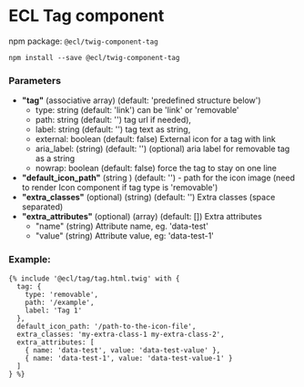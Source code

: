 # ECL Tag component

npm package: `@ecl/twig-component-tag`

```shell
npm install --save @ecl/twig-component-tag
```

### Parameters

- **"tag"** (associative array) (default: 'predefined structure below')
  - type: string (default: 'link') can be 'link' or 'removable'
  - path: string (default: '') tag url if needed),
  - label: string (default: '') tag text as string,
  - external: boolean (default: false) External icon for a tag with link
  - aria_label: (string) (default: '') (optional) aria label for removable tag as a string
  - nowrap: boolean (default: false) force the tag to stay on one line
- **"default_icon_path"** (string ) (default: '') - path for the icon image (need to render Icon component if tag type is 'removable')
- **"extra_classes"** (optional) (string) (default: '') Extra classes (space separated)
- **"extra_attributes"** (optional) (array) (default: []) Extra attributes
  - "name" (string) Attribute name, eg. 'data-test'
  - "value" (string) Attribute value, eg: 'data-test-1'

### Example:

<!-- prettier-ignore -->
```twig
{% include '@ecl/tag/tag.html.twig' with { 
  tag: { 
    type: 'removable', 
    path: '/example', 
    label: 'Tag 1' 
  }, 
  default_icon_path: '/path-to-the-icon-file', 
  extra_classes: 'my-extra-class-1 my-extra-class-2', 
  extra_attributes: [ 
    { name: 'data-test', value: 'data-test-value' }, 
    { name: 'data-test-1', value: 'data-test-value-1' } 
  ] 
} %}
```
